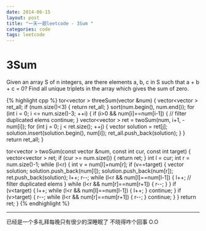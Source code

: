 ```yaml
---
date: 2014-06-15
layout: post
title: "一天一题leetcode - 3Sum "
categories: code
tags: leetcode
---
```


# 3Sum
Given an array S of n integers, are there elements a, b, c in S such that a + b + c = 0? Find all unique triplets in the array which gives the sum of zero.   

<!--more-->
{% highlight cpp %}
tor<vector<int> > threeSum(vector<int> &num) {
 vector<vector<int> > ret_all;
    if (num.size()<3) {
        return ret_all;
    }
    sort(num.begin(), num.end());
    for (int i = 0; i <= num.size()-3; ++i) {
       if (i>0 && num[i]==num[i-1]) {  // filter duplicated elems
            continue;
        }
     vector<vector<int> > ret = twoSum(num, i+1, -num[i]);
        for (int j = 0; j < ret.size(); ++j) {
         vector<int> solution = ret[j];
            solution.insert(solution.begin(), num[i]);
            ret_all.push_back(solution);
        }
    }
    return ret_all;
}

tor<vector<int> > twoSum(const vector<int> &num,
                            const int cur, const int target) {
 vector<vector<int> > ret;
   if (cur >= num.size()) {
        return ret;
    }
    int l = cur;
    int r = num.size()-1;
    while (l<r) {
        int v = num[l]+num[r];
        if (v==target) {
         vector<int> solution;
            solution.push_back(num[l]);
            solution.push_back(num[r]);
            ret.push_back(solution);
            l++; r--;
            while (l<r && num[l]==num[l-1]) {
                l++;  // filter duplicated elems
            }
            while (l<r && num[r]==num[r+1]) {
                r--;
            }
        }
        if (v<target) {
            l++;
            while (l<r && num[l]==num[l-1]) {
                l++;
            }
            continue;
        }
       if (v>target) {
            r--;
            while (l<r && num[r]==num[r+1]) {
                r--;
            }
            continue;
        }
    }
    return ret;
}
{% endhighlight %}

---
已经是一个多礼拜每晚只有很少的深睡眠了 不晓得咋个回事 O.O
